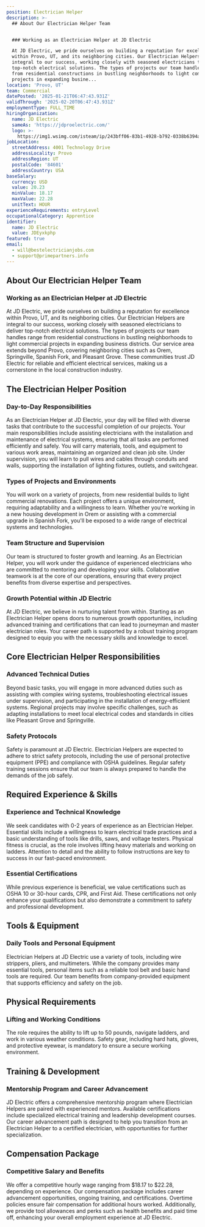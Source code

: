 ```yaml
---
position: Electrician Helper
description: >-
  ## About Our Electrician Helper Team


  ### Working as an Electrician Helper at JD Electric

  At JD Electric, we pride ourselves on building a reputation for excellence
  within Provo, UT, and its neighboring cities. Our Electrician Helpers are
  integral to our success, working closely with seasoned electricians to deliver
  top-notch electrical solutions. The types of projects our team handles range
  from residential constructions in bustling neighborhoods to light commercial
  projects in expanding busine...
location: 'Provo, UT'
team: Commercial
datePosted: '2025-01-21T06:47:43.931Z'
validThrough: '2025-02-20T06:47:43.931Z'
employmentType: FULL_TIME
hiringOrganization:
  name: JD Electric
  sameAs: 'https://jdproelectric.com/'
  logo: >-
    https://img1.wsimg.com/isteam/ip/243bff06-83b1-4928-b792-0338b6394a0b/logo/f2643ee5-278f-40f6-b108-dfc392a3d6fa.png/:/rs=w:662,h:160,cg:true,m/cr=w:662,h:160/qt=q:95
jobLocation:
  streetAddress: 4001 Technology Drive
  addressLocality: Provo
  addressRegion: UT
  postalCode: '84601'
  addressCountry: USA
baseSalary:
  currency: USD
  value: 20.23
  minValue: 18.17
  maxValue: 22.28
  unitText: HOUR
experienceRequirements: entryLevel
occupationalCategory: Apprentice
identifier:
  name: JD Electric
  value: JDEyxkphp
featured: true
email:
  - will@bestelectricianjobs.com
  - support@primepartners.info
---
```




## About Our Electrician Helper Team

### Working as an Electrician Helper at JD Electric
At JD Electric, we pride ourselves on building a reputation for excellence within Provo, UT, and its neighboring cities. Our Electrician Helpers are integral to our success, working closely with seasoned electricians to deliver top-notch electrical solutions. The types of projects our team handles range from residential constructions in bustling neighborhoods to light commercial projects in expanding business districts. Our service area extends beyond Provo, covering neighboring cities such as Orem, Springville, Spanish Fork, and Pleasant Grove. These communities trust JD Electric for reliable and efficient electrical services, making us a cornerstone in the local construction industry.

## The Electrician Helper Position

### Day-to-Day Responsibilities
As an Electrician Helper at JD Electric, your day will be filled with diverse tasks that contribute to the successful completion of our projects. Your main responsibilities include assisting electricians with the installation and maintenance of electrical systems, ensuring that all tasks are performed efficiently and safely. You will carry materials, tools, and equipment to various work areas, maintaining an organized and clean job site. Under supervision, you will learn to pull wires and cables through conduits and walls, supporting the installation of lighting fixtures, outlets, and switchgear.

### Types of Projects and Environments
You will work on a variety of projects, from new residential builds to light commercial renovations. Each project offers a unique environment, requiring adaptability and a willingness to learn. Whether you're working in a new housing development in Orem or assisting with a commercial upgrade in Spanish Fork, you'll be exposed to a wide range of electrical systems and technologies.

### Team Structure and Supervision
Our team is structured to foster growth and learning. As an Electrician Helper, you will work under the guidance of experienced electricians who are committed to mentoring and developing your skills. Collaborative teamwork is at the core of our operations, ensuring that every project benefits from diverse expertise and perspectives.

### Growth Potential within JD Electric
At JD Electric, we believe in nurturing talent from within. Starting as an Electrician Helper opens doors to numerous growth opportunities, including advanced training and certifications that can lead to journeyman and master electrician roles. Your career path is supported by a robust training program designed to equip you with the necessary skills and knowledge to excel.

## Core Electrician Helper Responsibilities

### Advanced Technical Duties
Beyond basic tasks, you will engage in more advanced duties such as assisting with complex wiring systems, troubleshooting electrical issues under supervision, and participating in the installation of energy-efficient systems. Regional projects may involve specific challenges, such as adapting installations to meet local electrical codes and standards in cities like Pleasant Grove and Springville.

### Safety Protocols
Safety is paramount at JD Electric. Electrician Helpers are expected to adhere to strict safety protocols, including the use of personal protective equipment (PPE) and compliance with OSHA guidelines. Regular safety training sessions ensure that our team is always prepared to handle the demands of the job safely.

## Required Experience & Skills

### Experience and Technical Knowledge
We seek candidates with 0-2 years of experience as an Electrician Helper. Essential skills include a willingness to learn electrical trade practices and a basic understanding of tools like drills, saws, and voltage testers. Physical fitness is crucial, as the role involves lifting heavy materials and working on ladders. Attention to detail and the ability to follow instructions are key to success in our fast-paced environment.

### Essential Certifications
While previous experience is beneficial, we value certifications such as OSHA 10 or 30-hour cards, CPR, and First Aid. These certifications not only enhance your qualifications but also demonstrate a commitment to safety and professional development.

## Tools & Equipment

### Daily Tools and Personal Equipment
Electrician Helpers at JD Electric use a variety of tools, including wire strippers, pliers, and multimeters. While the company provides many essential tools, personal items such as a reliable tool belt and basic hand tools are required. Our team benefits from company-provided equipment that supports efficiency and safety on the job.

## Physical Requirements

### Lifting and Working Conditions
The role requires the ability to lift up to 50 pounds, navigate ladders, and work in various weather conditions. Safety gear, including hard hats, gloves, and protective eyewear, is mandatory to ensure a secure working environment.

## Training & Development

### Mentorship Program and Career Advancement
JD Electric offers a comprehensive mentorship program where Electrician Helpers are paired with experienced mentors. Available certifications include specialized electrical training and leadership development courses. Our career advancement path is designed to help you transition from an Electrician Helper to a certified electrician, with opportunities for further specialization.

## Compensation Package

### Competitive Salary and Benefits
We offer a competitive hourly wage ranging from $18.17 to $22.28, depending on experience. Our compensation package includes career advancement opportunities, ongoing training, and certifications. Overtime policies ensure fair compensation for additional hours worked. Additionally, we provide tool allowances and perks such as health benefits and paid time off, enhancing your overall employment experience at JD Electric.
